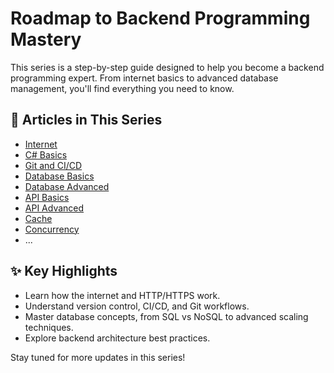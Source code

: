 # Roadmap to Backend Programming Mastery

This series is a step-by-step guide designed to help you become a backend programming expert. From internet basics to advanced database management, you'll find everything you need to know.

## 📂 Articles in This Series

- [Internet](01_Internet_CN.md)
- [C# Basics](02_C#_Basics_CN.md)
- [Git and CI/CD](03_Git_CICD_CN.md)
- [Database Basics](04_Database_Basics_CN.md)
- [Database Advanced](05_Database_Advanced_CN.md)
- [API Basics](06_API_Basics_CN.md)
- [API Advanced](07_API_Advanced_CN.md)
- [Cache](08_Cache_CN.md)
- [Concurrency](09_Concurrency_CN.md)
- ...

## ✨ Key Highlights

- Learn how the internet and HTTP/HTTPS work.
- Understand version control, CI/CD, and Git workflows.
- Master database concepts, from SQL vs NoSQL to advanced scaling techniques.
- Explore backend architecture best practices.

Stay tuned for more updates in this series!
